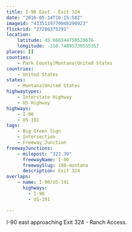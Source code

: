 ```yaml
---
title: I-90 East - Exit 324
date: "2016-05-14T10:15:58Z"
imageid: "4335119770048290923"
flickrid: "27286375291"
location:
    latitude: 45.660344759520676
    longitude: -110.74895739555357
places: []
counties:
    - Park County|Montana|United States
countries:
    - United States
states:
    - Montana|United States
highwaytypes:
    - Interstate Highway
    - US Highway
highways:
    - I-90
    - US-191
tags:
    - Big Green Sign
    - Intersection
    - Freeway Junction
freewayJunctions:
    - milepost: "322.39"
      freewayName: I-90
      freewaySlug: i90-montana
      description: Exit 324
overlaps:
    - name: I-90/US-191
      highways:
        - I-90
        - US-191

---
```

I-90 east approaching Exit 324 - Ranch Access.